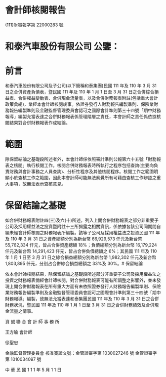 # 會計師核閱報告

(111)財審報字第 22000283 號

# 和泰汽車股份有限公司 公鑒：

# 前言

和泰汽車股份有限公司及子公司(以下簡稱和泰集團)民國 111 年及 110 年 3 月 31 日之合併資產負債表，暨民國 111 年及 110 年 1 月 1 日至 3 月 31 日之合併綜合損益表、合併權益變動表、合併現金流量表，以及合併財務報表附註(包括重大會計政策彙總)，業經本會計師核閱竣事。依證券發行人財務報告編製準則、保險業財務報告編製準則及金融監督管理委員會認可之國際會計準則第三十四號「期中財務報導」編製允當表達之合併財務報表係管理階層之責任，本會計師之責任係依據核閱結果對合併財務報表作成結論。

# 範圍

除保留結論之基礎段所述者外，本會計師係依照審計準則公報第六十五號「財務報表之核閱」執行核閱工作。核閱合併財務報表時所執行之程序包括查詢(主要向負責財務與會計事務之人員查詢)、分析性程序及其他核閱程序。核閱工作之範圍明顯小於查核工作之範圍，因此本會計師可能無法察覺所有可藉由查核工作辨認之重大事項，故無法表示查核意見。

# 保留結論之基礎

如合併財務報表附註四(三)及六(十)所述，列入上開合併財務報表之部分非重要子公司及採用權益法之投資暨附註十三所揭露之相關資訊，係依據各該公司同期間自編未經會計師核閱之財務報表所編製。該等子公司及採用權益法之投資民國 111 年及 110 年 3 月 31 日之資產總額分別為新台幣 66,929,573 仟元及新台幣 55,762,334 仟元，皆占合併資產總額 18%；負債總額分別為新台幣 16,179,224 仟元及新台幣 14,291,423 仟元，皆占合併負債總額之 6%；其民國 111 年及 110 年 1 月 1 日至 3 月 31 日之綜合損益總額分別為新台幣 1,982,302 仟元及新台幣 1,803,895 仟元，分別占合併綜合損益總額之 33%及 30%。# 保留結論

依本會計師核閱結果，除保留結論之基礎段所述部分非重要子公司及採用權益法之投資之財務報表倘經會計師核閱，對合併財務報表可能有所調整之影響外，並未發現上開合併財務報表在所有重大方面有未依照證券發行人財務報告編製準則、保險業財務報告編製準則及金融監督管理委員會認可之國際會計準則第三十四號「期中財務報導」編製，致無法允當表達和泰集團民國 111 年及 110 年 3 月 31 日之合併財務狀況，暨民國 111 年及 110 年 1 月 1 日至 3 月 31 日之合併財務績效及合併現金流量之情事。

資 誠 聯 合 會 計 師 事 務 所

王方瑜
會計師

徐聖忠

金融監督管理委員會
核准簽證文號：金管證審字第 1030027246 號
金管證審字第 1010034097 號

中 華 民 國 1 1 1 年 5 月 1 1 日